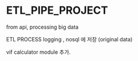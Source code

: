 # ETL_PIPE_PROJECT
from api, processing big data

ETL PROCESS logging , nosql 에 저장 (original data) 

vif calculator module 추가.
 
